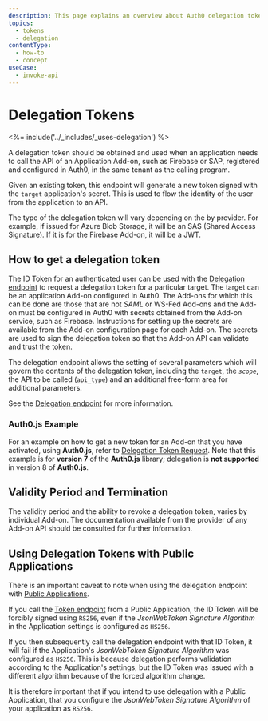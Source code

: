 ```yaml
---
description: This page explains an overview about Auth0 delegation tokens.
topics:
  - tokens
  - delegation
contentType:
  - how-to
  - concept
useCase:
  - invoke-api
---
```


# Delegation Tokens

<%= include('../_includes/_uses-delegation') %>

A delegation token should be obtained and used when an application needs to call the API of an Application Add-on, such as Firebase or SAP, registered and configured in Auth0, in the same tenant as the calling program.

Given an existing token, this endpoint will generate a new token signed with the `target` application's secret. This is used to flow the identity of the user from the application to an API.

The type of the delegation token will vary depending on the by provider. For example, if issued for Azure Blob Storage, it will be an SAS (Shared Access Signature). If it is for the Firebase Add-on, it will be a JWT.

## How to get a delegation token

The ID Token for an authenticated user can be used with the [Delegation endpoint](/api/authentication#delegation) to request a delegation token for a particular target. The target can be an application Add-on configured in Auth0. The Add-ons for which this can be done are those that are not <dfn data-key="security-assertion-markup-language">SAML</dfn> or WS-Fed Add-ons and the Add-on must be configured in Auth0 with secrets obtained from the Add-on service, such as Firebase. Instructions for setting up the secrets are available from the Add-on configuration page for each Add-on. The secrets are used to sign the delegation token so that the Add-on API can validate and trust the token.

The delegation endpoint allows the setting of several parameters which will govern the contents of the delegation token, including the `target`, the <dfn data-key="scope">`scope`</dfn>, the API to be called (`api_type`) and an additional free-form area for additional parameters.

See the [Delegation endpoint](/api/authentication#delegation) for more information.

### Auth0.js Example

For an example on how to get a new token for an Add-on that you have activated, using __Auth0.js__, refer to [Delegation Token Request](/libraries/auth0js/v7#delegation-token-request). Note that this example is for **version 7** of the __Auth0.js__ library; delegation is **not supported** in version 8 of __Auth0.js__.

## Validity Period and Termination

The validity period and the ability to revoke a delegation token, varies by individual Add-on. The documentation available from the provider of any Add-on API should be consulted for further information.

## Using Delegation Tokens with Public Applications

There is an important caveat to note when using the delegation endpoint with [Public Applications](/applications/concepts/app-types-confidential-public#public-applications).

If you call the [Token endpoint](/api/authentication#get-token) from a Public Application, the ID Token will be forcibly signed using `RS256`, even if the _JsonWebToken Signature Algorithm_ in the Application settings is configured as `HS256`.

If you then subsequently call the delegation endpoint with that ID Token, it will fail if the Application's _JsonWebToken Signature Algorithm_ was configured as `HS256`. This is because delegation performs validation according to the Application's settings, but the ID Token was issued with a different algorithm because of the forced algorithm change.

It is therefore important that if you intend to use delegation with a Public Application, that you configure the _JsonWebToken Signature Algorithm_ of your application as `RS256`.
